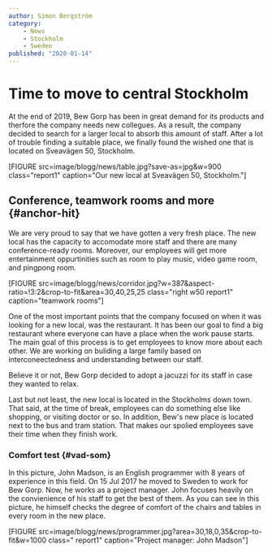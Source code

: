 ```yaml
---
author: Simon Bergström
category:
    - News
    - Stockholm
    - Sweden
published: "2020-01-14"
---
```

Time to move to central Stockholm
==================================

At the end of 2019, Bew Gorp has been in great demand for its products and therfore the company needs new collegues. As a result, the company decided to search for a larger local to absorb this amount of staff. After a lot of trouble finding a suitable place, we finally found the wished one that is located on Sveavägen 50, Stockholm.

[FIGURE src=image/blogg/news/table.jpg?save-as=jpg&w=900 class="report1" caption="Our new local at Sveavägen 50, Stockholm."]
<!--more-->


Conference, teamwork rooms and more {#anchor-hit}
-----------------------------------
We are very proud to say that we have gotten a very fresh place. The new local has the capacity to accomodate more staff and there are many conference-ready rooms. Moreover, our employees will get more entertainment oppurtinities such as room to play music, video game room, and pingpong room.

[FIGURE src=image/blogg/news/corridor.jpg?w=387&aspect-ratio=!3:2&crop-to-fit&area=30,40,25,25 class="right w50 report1" caption="teamwork rooms"]

One of the most important points that the company focused on when it was looking for a new local, was the restaurant. It has been our goal to find a big restaurant where everyone can have a place when the work pause starts. The main  goal of this process is to get employees to know more about each other. We are working on buliding a large family based on interconeectedness and understanding between our staff.


Believe it or not, Bew Gorp decided to  adopt a jacuzzi for its staff in case they wanted to relax.

Last but not least, the new local is located in the Stockholms down town. That said, at the time of break, employees can do something else like shopping, or visiting doctor or so. In addition, Bew's new place is located next to the bus and tram station. That makes our spolied employees save their time when they finish work.
<br>


### Comfort test {#vad-som}

In this picture, John Madson, is an English programmer with 8 years of experience in this field. On 15 Jul 2017 he moved to Sweden to work for Bew Gorp. Now, he works as a project manager. John focuses heavily on the convienience of his staff to get the best of them. As you can see in this picture, he himself checks the degree of comfort of the chairs and tables in every room in the new place.

[FIGURE src=image/blogg/news/programmer.jpg?area=30,18,0,35&crop-to-fit&w=1000 class=" report1" caption="Project manager: John Madson"]

